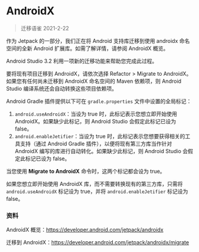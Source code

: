 # AndroidX

> 迁移语雀 2021-2-22




作为 Jetpack 的一部分，我们正在将 Android 支持库迁移到使用 androidx 命名空间的全新 Android 扩展库。如需了解详情，请参阅 AndroidX 概览。

Android Studio 3.2 利用一项新的迁移功能来帮助您完成此过程。

要将现有项目迁移到 AndroidX，请依次选择 Refactor > Migrate to AndroidX。如果您有任何尚未迁移到 AndroidX 命名空间的 Maven 依赖项，则 Android Studio 编译系统还会自动转换这些项目依赖项。



Android Gradle 插件提供以下可在 `gradle.properties` 文件中设置的全局标记：

1. `android.useAndroidX`：当设为 true 时，此标记表示您想立即开始使用 AndroidX。如果缺少此标记，则 Android Studio 会假定此标记已设为 false。
2. `android.enableJetifier`：当设为 true 时，此标记表示您想要获得相关的工具支持（通过 Android Gradle 插件），以便将现有第三方库当作针对 AndroidX 编写的库进行自动转化。如果缺少此标记，则 Android Studio 会假定此标记已设为 false。



当您使用 **Migrate to AndroidX** 命令时，这两个标记都会设为 true。



如果您想立即开始使用 AndroidX 库，而不需要转换现有的第三方库，只需将 `android.useAndroidX` 标记设为 true，并将 `android.enableJetifier` 标记设为 false。



### 资料

AndroidX 概览：https://developer.android.com/jetpack/androidx

迁移到 AndroidX：https://developer.android.com/jetpack/androidx/migrate